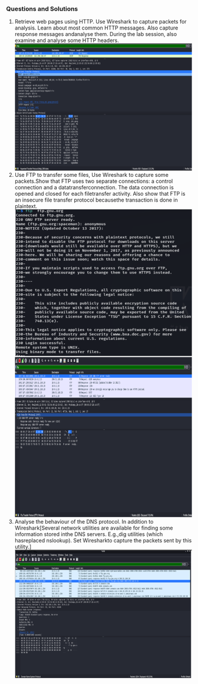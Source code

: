 ### Questions and Solutions
1. Retrieve web pages using HTTP. Use Wireshark to capture packets for analysis. Learn about most common HTTP messages. Also capture response messages andanalyse them. During the lab session, also examine and analyse some HTTP headers.
![question1](question1.png)
2. Use FTP to transfer some files, Use Wireshark to capture some packets.Show that FTP uses two separate connections: a control connection and a datatransferconnection. The data connection is opened and closed for each filetransfer activity. Also show that FTP is an insecure file transfer protocol becausethe transaction is done in plaintext.
![question21](question21.png)
![question22](question22.png)
3. Analyse the behaviour of the DNS protocol. In addition to Wireshark[Several network utilities are available for finding some information stored inthe DNS servers. E.g.,dig utilities (which hasreplaced nslookup). Set Wiresharkto capture the packets sent by this utility.]  
![question3](question3.png)